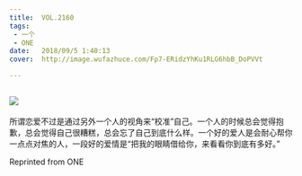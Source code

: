 ```yaml
---
title:	VOL.2160
tags:
 - 一个
 - ONE
date:	2018/09/5 1:40:13
cover:	http://image.wufazhuce.com/Fp7-ERidzYhKu1RLG6hbB_DoPVVt

---
```

![](http://image.wufazhuce.com/Fp7-ERidzYhKu1RLG6hbB_DoPVVt)
---

所谓恋爱不过是通过另外一个人的视角来“校准”自己。一个人的时候总会觉得抱歉，总会觉得自己很糟糕，总会忘了自己到底什么样。一个好的爱人是会耐心帮你一点点对焦的人，一段好的爱情是“把我的眼睛借给你，来看看你到底有多好。”
 
Reprinted from ONE
